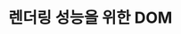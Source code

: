 # 렌더링 성능을 위한 DOM

<!-- 웹은 아주 다양한 환경을 가지고 있습니다. 저는 이 글을 최신 데스크탑에서 작성하고 있지만 누군가는 연식이 오래된 아이폰이나 갤럭시, 혹은 느린 네트워크를 가진 환경에서 보고 있을 수도 있습니다. 이렇듯 다양하지만 오늘날까지도 웹의 여러 가지 한계점으로 인해 네티이브 어플리케이션보다 더 좋은 사용성을 제공하기에는 아직 어려운 점이 많은데요, 그렇기에 자연스레 상대적으로 성능이 부족한 기기들에서 어떻게 더 나은 사용자 경험을 제공할 수 있는지 고민이 되기 마련입니다. -->

<!-- 90년대 초 웹은 단지 **정보 전달**을 목적으로 생겨난 기술이었습니다. 웹 개발자라면 문서(document)라는 단어를 많이 들어봤을 텐데요. 웹은 웹의 창시자 팀 버너스리가 책상에 산더미처럼 쌓인 문서들을 보면서 이를 어떻게 효율적으로 정리하고, 공유할까 라는 고민에서 시작되어 만들어졌습니다.

이렇듯 단순히 텍스트 문자열(HTML)로만 이루어진 정보들을 공유하기 위해 만들어진 그 당시 웹은 성능이란 것이 사실 그다지 중요하지 않았습니다.<br>

하지만 이후 웹의 사용자가 늘어나기 시작하고 생태계가 거대해지기 시작하면서 어플리케이션으로서의 역할을 수행할 수 있을 정도로 다이나믹해지고 있는 웹은 자연스레 성능 또한 중요해지기 시작했고 현재까지도 이를 위해 다양한 개발 방법론 등이 나오며 발전해 가고 있는 상황입니다.

효율적인 알고리즘, 리소스 최적화, 캐싱, 네트워크 안정성 등 많은 방법이 있겠지만 이 글에서는 
수천에서 수만 개에 이르는 DOM을 제어할 수 있는 방법에 대해 이야기하고자 합니다.

걸리적 거리지 않고, 버벅거리지 않는, 사용자가 서비스를 사용할 때 **빠르다고 느낄 수 있도록** 하는 환경을 제공하는 것을 목표로 DOM의 특성들과 그 활용법에 대해서 다루어 보겠습니다. -->